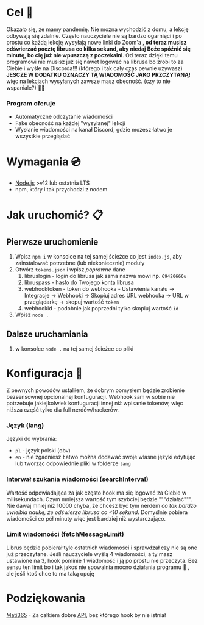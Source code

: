# Cel :e-mail:
Okazało się, że mamy pandemię. Nie można wychodzić z domu, a lekcję odbywają się zdalnie. Często nauczyciele nie są bardzo ogarnięci i po prostu co każdą lekcję wysyłają nowe linki do Zoom'a **, od teraz musisz odświerzać pocztę librusa co kilka sekund, aby niedaj Boże spóźnić się minutę, bo cię już nie wpuszczą z poczekalni**. Od teraz dzięki temu programowi nie musisz już się nawet logować na librusa bo zrobi to za Ciebie i wyśle na Discorda!!! (którego i tak cały czas pewnie używasz) **JESCZE W DODATKU OZNACZY TĄ WIADOMOŚĆ JAKO PRZCZYTANĄ!** więc na lekcjach wysyłanych zawsze masz obecność. (czy to nie wspaniale?) :man_technologist:

### Program oferuje
- Automatyczne odczytanie wiadomości
- Fake obecność na każdej "wysyłanej" lekcji
- Wysłanie wiadomości na kanał Discord, gdzie możesz łatwo je wszystkie przeglądać

# Wymagania :cd:
- [Node.js](https://nodejs.org) >v12 lub ostatnia LTS
- npm, który i tak przychodzi z nodem

# Jak uruchomić? :clipboard:
## Pierwsze uruchomienie
1. Wpisz `npm i` w konsolce na tej samej ścieżce co jest `index.js`, aby zainstalować potrzebne (lub niekoniecznie) moduły
2. Otwórz `tokens.json` i wpisz *poprawne* dane
   1. libruslogin - login do librusa jak sama nazwa mówi np. `69420666u`
   2. libruspass - hasło do Twojego konta librusa
   3. webhooktoken - token do webhooka - Ustawienia kanału -> Integracje -> Webhooki -> Skopiuj adres URL webhooka -> URL w przeglądarkę -> skopuj wartość `token`
   4. webhookid - podobnie jak poprzedni tylko skopiuj wartość `id`
4. Wpisz `node .`

## Dalsze uruchamiania
1. w konsolce `node .` na tej samej ścieżce co pliki

# Konfiguracja :memo:
Z pewnych powodów ustaliłem, że dobrym pomysłem będzie zrobienie bezsensownej opcionalnej konfuguracji.
Webhook sam w sobie nie potrzebuje jakiejkolwiek konfuguracji innej niż wpisanie tokenów, więc niższa część tylko dla full nerdów/hackerów.

### Język (lang)
Języki do wybrania:
- `pl` - język polski (obv)
- `en` - nie zgadniesz
Łatwo można dodawać swoje własne języki edytując lub tworząc odpowiednie pliki w folderze `lang`

### Interwał szukania wiadomości (searchInterval)
Wartość odpowiadająca za jak często hook ma się logować za Ciebie w milisekundach.
Czym mniejsza wartość tym szybciej będzie """działać""".
Nie dawaj mniej niż 10000 chyba, że chcesz być tym nerdem *co tak bardzo uwielbia naukę, że odświerza librusa co <10 sekund*.
Domyślnie pobiera wiadomości co pół minuty więc jest bardziej niż wystarczająco.

### Limit wiadomości (fetchMessageLimit)
Librus będzie pobierał tyle ostatnich wiadomości i sprawdzał czy nie są one już przeczytane.
Jeśli nauczyciele wyślą 4 wiadomości, a ty masz ustawione na 3, hook pominie 1 wiadomość i ją po prostu nie przeczyta.
Bez sensu ten limit bo i tak jakoś nie spowalnia mocno działania programu :shrug: , ale jeśli ktoś chce to ma taką opcję

# Podziękowania
[Mati365](https://github.com/Mati365) - Za całkiem dobre [API](https://github.com/Mati365/librus-api), bez którego hook by nie istniał
